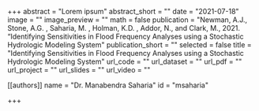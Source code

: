 +++
abstract = "Lorem ipsum"
abstract_short = ""
date = "2021-07-18"
image = ""
image_preview = ""
math = false
publication = "Newman, A.J., Stone, A.G. , Saharia, M. , Holman, K.D. , Addor, N., and Clark, M., 2021. “Identifying Sensitivities in Flood Frequency Analyses using a Stochastic Hydrologic Modeling System"
publication_short = ""
selected = false
title = "Identifying Sensitivities in Flood Frequency Analyses using a Stochastic Hydrologic Modeling System"
url_code = ""
url_dataset = ""
url_pdf = ""
url_project = ""
url_slides = ""
url_video = ""

[[authors]]
    name = "Dr. Manabendra Saharia"
    id = "msaharia"

+++
